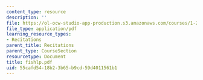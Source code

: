 ```yaml
---
content_type: resource
description: ''
file: https://ol-ocw-studio-app-production.s3.amazonaws.com/courses/1-224j-carrier-systems-fall-2003/55cafd5418b23b65b9cd59d4011561b1_fishlp.pdf
file_type: application/pdf
learning_resource_types:
- Recitations
parent_title: Recitations
parent_type: CourseSection
resourcetype: Document
title: fishlp.pdf
uid: 55cafd54-18b2-3b65-b9cd-59d4011561b1
---
```

